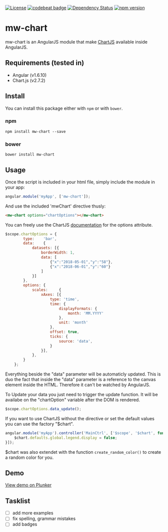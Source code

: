 [![License](https://img.shields.io/badge/license-MIT-green.svg)](https://github.com/MrWook/mw-alert/blob/master/LICENSE.txt)
[![codebeat badge](https://codebeat.co/badges/3aca7417-3502-4052-9086-d817f24df1d8)](https://codebeat.co/projects/github-com-mrwook-mw-chart-master)
[![Dependency Status](https://www.versioneye.com/user/projects/5b02a5790fb24f0e5baacc8c/badge.svg?style=flat-square)](https://www.versioneye.com/user/projects/5b02a5790fb24f0e5baacc8c)
[![npm version](https://badge.fury.io/js/mw-chart.svg)](https://badge.fury.io/js/mw-chart)

# mw-chart

mw-chart is an AngularJS module that make [ChartJS](https://www.chartjs.org/) available inside AngularJS.

## Requirements (tested in)
- Angular (v1.6.10)
- Chart.js (v2.7.2)

## Install

You can install this package either with `npm` or with `bower`.

### npm

```shell
npm install mw-chart --save
```

### bower

```shell
bower install mw-chart
```

## Usage

Once the script is included in your html file, simply include the module in your app:
```javascript
angular.module('myApp', ['mw-chart']);
```
    

And use the included 'mwChart' directive thusly:
```html
<mw-chart options="chartOptions"></mw-chart>
```

You can freely use the ChartJS [documentation](http://www.chartjs.org/docs/latest/) for the options attribute.
```javascript
$scope.chartOptions = {
		type:    'bar',
		data:    {
			datasets: [{
				borderWidth: 1,
				data: [
					{"x":"2018-05-01","y":"58"},
					{"x":"2018-06-01","y":"60"}
				]
			}]
		},
		options: {
			scales:     {
				xAxes: [{
					type: 'time',
					time: {
						displayFormats: {
							month: 'MM.YYYY'
						},
						unit: 'month'
					},
					offset: true,
					ticks: {
						source: 'data',
					}
				}],
			},
		}
	};
```

Everything beside the "data" parameter will be automaticly updated. 
This is duo the fact that inside the "data" parameter is a reference to the canvas element inside the HTML. 
Therefore it can't be watched by AngularJS.

To Update your data you just need to trigger the update function. It will be availabe on the "chartOption" variable after the DOM is rendered.
```javascript
$scope.chartOptions.data_update();
```

If you want to use ChartJS without the directive or set the default values you can use the factory "$chart".
```javascript
angular.module('myApp').controller('MainCtrl', ['$scope', '$chart', function($scope, $chart){
	$chart.defaults.global.legend.display = false;
}]);
```

$chart was also extendet with the function `create_random_color()` to create a random color for you.


## Demo

<a href='https://plnkr.co/edit/LC6lpjwu6QNijGwZJxYF?p=preview' target='_blank'>View demo on Plunker</a>


## Tasklist 
- [ ] add more examples
- [ ] fix spelling, grammar mistakes
- [ ] add badges
